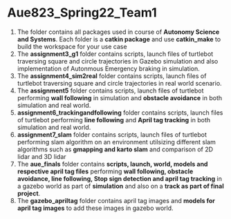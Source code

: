 # Aue823_Spring22_Team1
1. The folder contains all packages used in course of **Autonomy Science and Systems**. Each folder is a **catkin package** and use **catkin_make** to build the workspace for your use case
2. The **assignment3_g1** folder contains scripts, launch files of turtlebot traversing square and circle trajectories in Gazebo simulation and also implementation of Autonmous Emergency braking in simulation.
4. The **assignment4_sim2real** folder contains scripts, launch files of turtlebot traversing square and circle trajectories in real world scenario.
5. The **assignment5** folder contains scripts, launch files of turtlebot performing **wall following** in simulation and **obstacle avoidance** in both simulation and real world. 
6. **assignment6_trackingandfollowing** folder contains scripts, launch files of turtlebot performing **line following** and **April tag tracking** in both simulation and real world. 
7. **assignment7_slam** folder contains scripts, launch files of turtlebot performing slam algorithm on an environment utilsizing different slam algorithms such as **gmapping and karto slam** and comparison of 2D lidar and 3D lidar
8. The **aue_finals** folder contains **scripts, launch, world, models and respective april tag files** performing **wall following, obstacle avoidance, line following, Stop sign detection and april tag tracking** in a gazebo world as part of **simulation** and also on a **track as part of final project**.
9. The **gazebo_apriltag** folder contains april tag images and **models for april tag images** to add these images in gazebo world.
